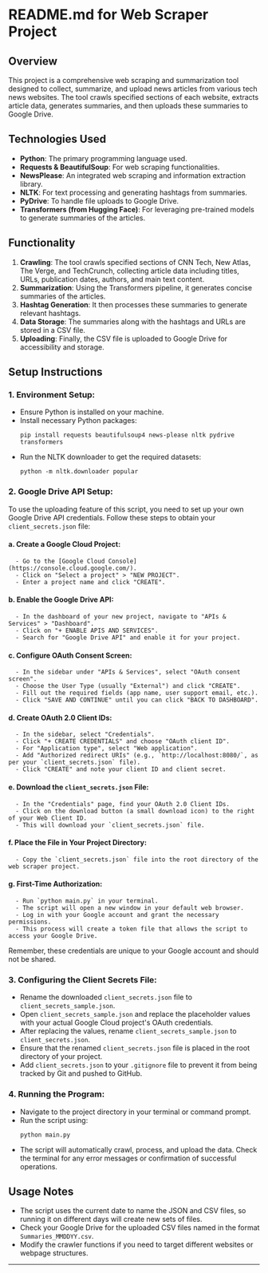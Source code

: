 # README.md for Web Scraper Project

## Overview

This project is a comprehensive web scraping and summarization tool designed to collect, summarize, and upload news articles from various tech news websites. The tool crawls specified sections of each website, extracts article data, generates summaries, and then uploads these summaries to Google Drive.

## Technologies Used

- **Python**: The primary programming language used.
- **Requests & BeautifulSoup**: For web scraping functionalities.
- **NewsPlease**: An integrated web scraping and information extraction library.
- **NLTK**: For text processing and generating hashtags from summaries.
- **PyDrive**: To handle file uploads to Google Drive.
- **Transformers (from Hugging Face)**: For leveraging pre-trained models to generate summaries of the articles.

## Functionality

1. **Crawling**: The tool crawls specified sections of CNN Tech, New Atlas, The Verge, and TechCrunch, collecting article data including titles, URLs, publication dates, authors, and main text content.
2. **Summarization**: Using the Transformers pipeline, it generates concise summaries of the articles.
3. **Hashtag Generation**: It then processes these summaries to generate relevant hashtags.
4. **Data Storage**: The summaries along with the hashtags and URLs are stored in a CSV file.
5. **Uploading**: Finally, the CSV file is uploaded to Google Drive for accessibility and storage.

## Setup Instructions

### 1. Environment Setup:
   - Ensure Python is installed on your machine.
   - Install necessary Python packages:
     ```
     pip install requests beautifulsoup4 news-please nltk pydrive transformers
     ```
   - Run the NLTK downloader to get the required datasets:
     ```
     python -m nltk.downloader popular
     ```

### 2. Google Drive API Setup:

   To use the uploading feature of this script, you need to set up your own Google Drive API credentials. Follow these steps to obtain your `client_secrets.json` file:

   #### a. Create a Google Cloud Project:
      - Go to the [Google Cloud Console](https://console.cloud.google.com/).
      - Click on "Select a project" > "NEW PROJECT".
      - Enter a project name and click "CREATE".

   #### b. Enable the Google Drive API:
      - In the dashboard of your new project, navigate to "APIs & Services" > "Dashboard".
      - Click on "+ ENABLE APIS AND SERVICES".
      - Search for "Google Drive API" and enable it for your project.

   #### c. Configure OAuth Consent Screen:
      - In the sidebar under "APIs & Services", select "OAuth consent screen".
      - Choose the User Type (usually "External") and click "CREATE".
      - Fill out the required fields (app name, user support email, etc.).
      - Click "SAVE AND CONTINUE" until you can click "BACK TO DASHBOARD".

   #### d. Create OAuth 2.0 Client IDs:
      - In the sidebar, select "Credentials".
      - Click "+ CREATE CREDENTIALS" and choose "OAuth client ID".
      - For "Application type", select "Web application".
      - Add "Authorized redirect URIs" (e.g., `http://localhost:8080/`, as per your `client_secrets.json` file).
      - Click "CREATE" and note your client ID and client secret.

   #### e. Download the `client_secrets.json` File:
      - In the "Credentials" page, find your OAuth 2.0 Client IDs.
      - Click on the download button (a small download icon) to the right of your Web Client ID.
      - This will download your `client_secrets.json` file.

   #### f. Place the File in Your Project Directory:
      - Copy the `client_secrets.json` file into the root directory of the web scraper project.

   #### g. First-Time Authorization:
      - Run `python main.py` in your terminal.
      - The script will open a new window in your default web browser.
      - Log in with your Google account and grant the necessary permissions.
      - This process will create a token file that allows the script to access your Google Drive.

   Remember, these credentials are unique to your Google account and should not be shared.

### 3. Configuring the Client Secrets File:

   - Rename the downloaded `client_secrets.json` file to `client_secrets_sample.json`.
   - Open `client_secrets_sample.json` and replace the placeholder values with your actual Google Cloud project's OAuth credentials.
   - After replacing the values, rename `client_secrets_sample.json` to `client_secrets.json`.
   - Ensure that the renamed `client_secrets.json` file is placed in the root directory of your project.
   - Add `client_secrets.json` to your `.gitignore` file to prevent it from being tracked by Git and pushed to GitHub.

### 4. Running the Program:
   - Navigate to the project directory in your terminal or command prompt.
   - Run the script using:
     ```
     python main.py
     ```
   - The script will automatically crawl, process, and upload the data. Check the terminal for any error messages or confirmation of successful operations.

## Usage Notes

- The script uses the current date to name the JSON and CSV files, so running it on different days will create new sets of files.
- Check your Google Drive for the uploaded CSV files named in the format `Summaries_MMDDYY.csv`.
- Modify the crawler functions if you need to target different websites or webpage structures.

---
